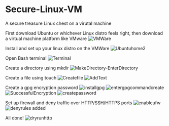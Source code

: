 # Secure-Linux-VM
A secure treasure Linux chest on a virutal machine

First download Ubuntu or whichever Linux distro feels right, then download a virtual machine platform like VMware
![VMWare](https://user-images.githubusercontent.com/129915038/232631317-1cc8b54b-2783-442c-8903-c4f43a3cb78d.jpg)

Install and set up your linux distro on the VMWare
![Ubuntuhome2](https://user-images.githubusercontent.com/129915038/232631337-3197756b-4d7c-4a67-8dfd-54b0abc65a16.jpg)

Open Bash terminal
![Terminal](https://user-images.githubusercontent.com/129915038/232631347-05f26279-5da8-4b9e-997b-189f1bfd748a.jpg)

Create a directory using mkdir 
![MakeDirectory-EnterDirectory](https://user-images.githubusercontent.com/129915038/232631385-203c2af1-aaf5-4e27-8491-4077819a9ce0.jpg)

Create a file using touch
![Createfile](https://user-images.githubusercontent.com/129915038/232631401-096c2963-a9df-4b3e-af3f-d2c83e4f1de6.jpg)
![AddText](https://user-images.githubusercontent.com/129915038/232631409-2be7dc17-fb32-4c56-bfeb-f11e1d180df3.jpg)

Create a gpg encryption password 
![installgpg](https://user-images.githubusercontent.com/129915038/232631431-d809b948-1eaa-459e-a2cb-0b456818b21b.jpg)
![entergpgcommandcreate](https://user-images.githubusercontent.com/129915038/232631435-44ecd240-f64c-4d71-bda2-f35c38d8e89b.jpg)
![SuccessfulEncryption](https://user-images.githubusercontent.com/129915038/232631453-2425d266-3d63-45ae-a73e-fc35cec96857.jpg)
![createpassword](https://user-images.githubusercontent.com/129915038/232631461-db50b613-4bd3-483d-98bb-1f5efe08fb7c.jpg)

Set up firewall and deny traffic over HTTP/SSH/HTTPS ports
![enableufw](https://user-images.githubusercontent.com/129915038/232631486-ca4b92c7-badf-421e-9b01-985b16809189.jpg)
![denyrules added](https://user-images.githubusercontent.com/129915038/232631493-95804030-3871-4ead-8751-e20369716cca.jpg)

All done!
![dryrunhttp](https://user-images.githubusercontent.com/129915038/232631499-6742b003-6b22-4e11-9d20-b4dd230b757f.jpg)
